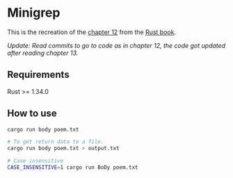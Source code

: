 # Minigrep
This is the recreation of the [chapter 12](https://doc.rust-lang.org/book/ch12-00-an-io-project.html)
from the [Rust book](https://doc.rust-lang.org/book/).

*Update: Read commits to go to code as in chapter 12, the code got updated after reading chapter 13.*

## Requirements
Rust >= 1.34.0

## How to use

```sh
cargo run body poem.txt

# To get return data to a file.
cargo run body poem.txt > output.txt

# Case insensitive
CASE_INSENSITIVE=1 cargo run BoDy poem.txt
```

